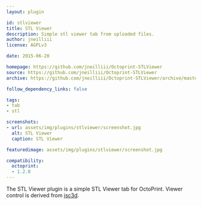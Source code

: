 ```yaml
---
layout: plugin

id: stlviewer
title: STL Viewer
description: Simple stl viewer tab from uploaded files.
author: jneilliii
license: AGPLv3

date: 2015-06-20

homepage: https://github.com/jneilliii/Octoprint-STLViewer
source: https://github.com/jneilliii/Octoprint-STLViewer
archive: https://github.com/jneilliii/Octoprint-STLViewer/archive/master.zip

follow_dependency_links: false

tags:
- tab
- stl

screenshots:
- url: assets/img/plugins/stlviewer/screenshot.jpg
  alt: STL Viewer
  caption: STL Viewer

featuredimage: assets/img/plugins/stlviewer/screenshot.jpg

compatibility:
  octoprint:
  - 1.2.0
---
```


The STL Viewer plugin is a simple STL Viewer tab for OctoPrint. Viewer control is derived from [jsc3d](https://code.google.com/p/jsc3d/).
